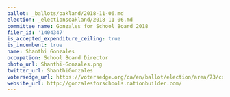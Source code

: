 ```yaml
---
ballot: _ballots/oakland/2018-11-06.md
election: _electionsoakland/2018-11-06.md
committee_name: Gonzales for School Board 2018
filer_id: '1404347'
is_accepted_expenditure_ceiling: true
is_incumbent: true
name: Shanthi Gonzales
occupation: School Board Director
photo_url: Shanthi-Gonzales.png
twitter_url: ShanthiGonzales
votersedge_url: https://votersedge.org/ca/en/ballot/election/area/73/contests/contest/17850?&county=alameda%20county&election_authority_id=1
website_url: http://gonzalesforschools.nationbuilder.com/
---
```

